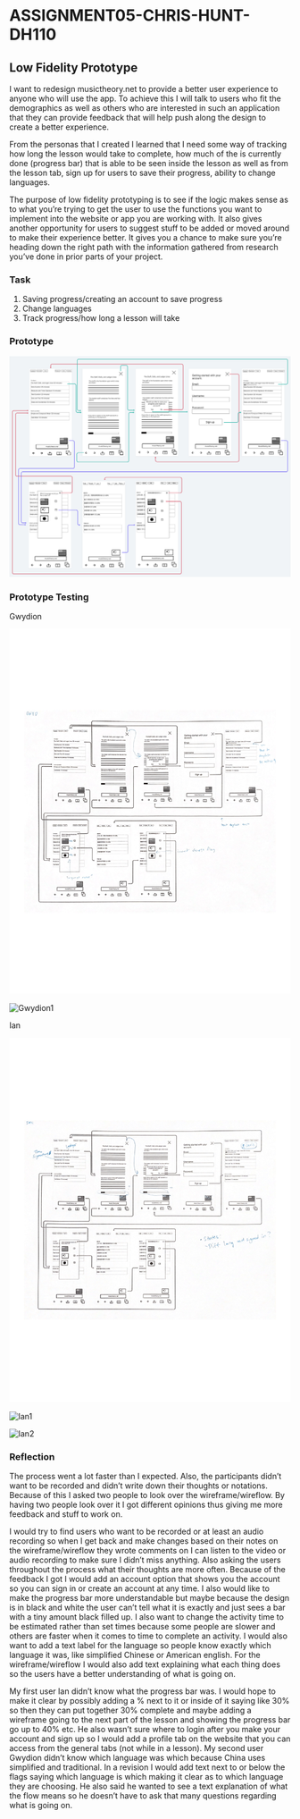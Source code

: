 # ASSIGNMENT05-CHRIS-HUNT-DH110

## Low Fidelity Prototype

I want to redesign musictheory.net to provide a better user experience to anyone who will use the app. To achieve this I will talk to users who fit the demographics as well as others who are interested in such an application that they can provide feedback that will help push along the design to create a better experience.

From the personas that I created I learned that I need some way of tracking how long the lesson would take to complete, how much of the is currently done (progress bar) that is able to be seen inside the lesson as well as from the lesson tab, sign up for users to save their progress, ability to change languages.

The purpose of low fidelity prototyping is to see if the logic makes sense as to what you’re trying to get the user to use the functions you want to implement into the website or app you are working with. It also gives another opportunity for users to suggest stuff to be added or moved around to make their experience better. It gives you a chance to make sure you’re heading down the right path with the information gathered from research you’ve done in prior parts of your project.

### Task

1. Saving progress/creating an account to save progress
2. Change languages
3. Track progress/how long a lesson will take

### Prototype

![Wireframe_Wirefelow](Wirefram_Wireflow.png)

### Prototype Testing

Gwydion

![Gwydion](gwyd%20ian%20ww%202-1.png)

![Gwydion1](IMG_2218%202.png)

Ian

![Ian](gwyd%20ian%20ww%202-2.png)

![Ian1](IMG_2215.png)

![Ian2](IMG_2217.png)

### Reflection

The process went a lot faster than I expected. Also, the participants didn’t want to be recorded and didn’t write down their thoughts or notations. Because of this I asked two people to look over the wireframe/wireflow. By having two people look over it I got different opinions thus giving me more feedback and stuff to work on.

I would try to find users who want to be recorded or at least an audio recording so when I get back and make changes based on their notes on the wireframe/wireflow they wrote comments on I can listen to the video or audio recording to make sure I didn’t miss anything. Also asking the users throughout the process what their thoughts are more often. Because of the feedback I got I would add an account option that shows you the account so you can sign in or create an account at any time. I also would like to make the progress bar more understandable but maybe because the design is in black and white the user can’t tell what it is exactly and just sees a bar with a tiny amount black filled up. I also want to change the activity time to be estimated rather than set times because some people are slower and others are faster when it comes to time to complete an activity. I would also want to add a text label for the language so people know exactly which language it was, like simplified Chinese or American english. For the wireframe/wireflow I would also add text explaining what each thing does so the users have a better understanding of what is going on.

My first user Ian didn’t know what the progress bar was. I would hope to make it clear by possibly adding a % next to it or inside of it saying like 30% so then they can put together 30% complete and maybe adding a wireframe going to the next part of the lesson and showing the progress bar go up to 40% etc. He also wasn’t sure where to login after you make your account and sign up so I would add a profile tab on the website that  you can access from the general tabs (not while in a lesson). My second user Gwydion didn’t know which language was which because China uses simplified and traditional. In a revision I would add text next to or below the flags saying which language is which making it clear as to which language they are choosing. He also said he wanted to see a text explanation of what the flow means so he doesn’t have to ask that many questions regarding what is going on.
